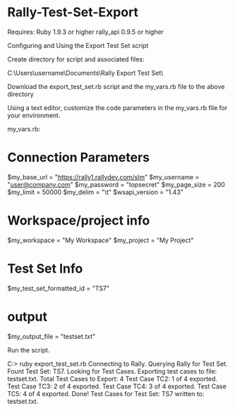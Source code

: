 Rally-Test-Set-Export
=====================

Requires:
Ruby 1.9.3 or higher
rally_api 0.9.5 or higher

Configuring and Using the Export Test Set script

Create directory for script and associated files:

C:\Users\username\Documents\Rally Export Test Set\

Download the export_test_set.rb script and the my_vars.rb file to the above directory

Using a text editor, customize the code parameters in the my_vars.rb file for your environment.

my_vars.rb:

# Connection Parameters
$my_base_url              = "https://rally1.rallydev.com/slm"
$my_username              = "user@company.com"
$my_password              = "topsecret"
$my_page_size             = 200
$my_limit                 = 50000
$my_delim                 = "\t"
$wsapi_version            = "1.43"

# Workspace/project info
$my_workspace             = "My Workspace"
$my_project               = "My Project"

# Test Set Info
$my_test_set_formatted_id = "TS7"

# output
$my_output_file           = "testset.txt"

Run the script.

C:\> ruby export_test_set.rb
Connecting to Rally.
Querying Rally for Test Set.
Fount Test Set: TS7. Looking for Test Cases.
Exporting test cases to file: testset.txt.
Total Test Cases to Export: 4
Test Case TC2: 1 of 4 exported.
Test Case TC3: 2 of 4 exported.
Test Case TC4: 3 of 4 exported.
Test Case TC5: 4 of 4 exported.
Done! Test Cases for Test Set: TS7 written to: testset.txt.